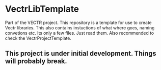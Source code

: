 # VectrLibTemplate
Part of the VECTR project. 
This repository is a template for use to create Vectr libraries. This also contains instuctions of what where goes, naming convetions etc.
Its only a few files. Just read them. Also recommended to check the VectrProjectTemplate.
## **This project is under initial development. Things will probably break.**